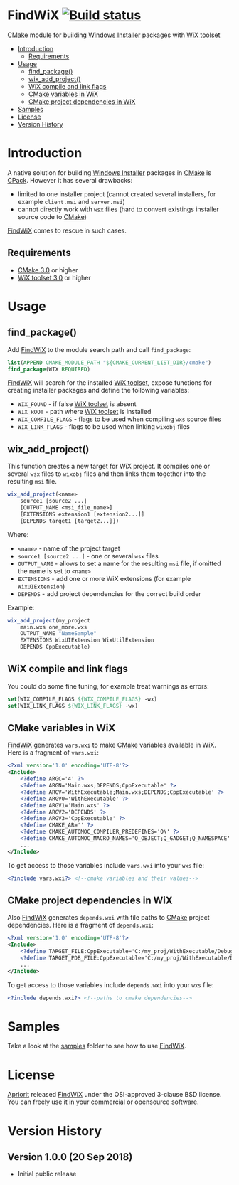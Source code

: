 # FindWiX [![Build status](https://ci.appveyor.com/api/projects/status/ixogwlydnlf0vl2b?svg=true)](https://ci.appveyor.com/project/apriorit/findwix)

[CMake](https://cmake.org) module for building [Windows Installer](https://en.wikipedia.org/wiki/Windows_Installer) packages with [WiX toolset](http://wixtoolset.org)
* [Introduction](#introduction)
  * [Requirements](#requirements)
* [Usage](#usage)
  * [find_package()](#find_package)
  * [wix_add_project()](#wix_add_project)
  * [WiX compile and link flags](#wix-compile-and-link-flags)
  * [CMake variables in WiX](#cmake-variables-in-wix)
  * [CMake project dependencies in WiX](#cmake-project-dependencies-in-wix)
* [Samples](#samples) 
* [License](#license) 
* [Version History](#version-history)

# Introduction
A native solution for building [Windows Installer](https://en.wikipedia.org/wiki/Windows_Installer) packages in [CMake](https://cmake.org) is [CPack](https://cmake.org/cmake/help/v3.0/module/CPack.html). However it has several drawbacks:
- limited to one installer project (cannot created several installers, for example `client.msi` and `server.msi`)
- cannot directly work with `wsx` files (hard to convert existings installer source code to [CMake](https://cmake.org))

[FindWiX](https://github.com/apriorit/FindWiX) comes to rescue in such cases.

## Requirements
- [CMake 3.0](https://cmake.org/download/) or higher
- [WiX toolset 3.0](http://wixtoolset.org/releases/) or higher

# Usage
## find_package()
Add [FindWiX](https://github.com/apriorit/FindWiX) to the module search path and call `find_package`:
```cmake
list(APPEND CMAKE_MODULE_PATH "${CMAKE_CURRENT_LIST_DIR}/cmake")
find_package(WIX REQUIRED)
```
[FindWiX](https://github.com/apriorit/FindWiX) will search for the installed [WiX toolset](http://wixtoolset.org), expose functions for creating installer packages and define the following variables:
- `WIX_FOUND` - if false [WiX toolset](http://wixtoolset.org) is absent
- `WIX_ROOT` - path where [WiX toolset](http://wixtoolset.org) is installed
- `WIX_COMPILE_FLAGS` - flags to be used when compiling `wxs` source files
- `WIX_LINK_FLAGS` - flags to be used when linking `wixobj` files

## wix_add_project()
This function creates a new target for WiX project. It compiles one or several `wsx` files to `wixobj` files and then links them together into the resulting `msi` file.

```cmake
wix_add_project(<name>
    source1 [source2 ...]
    [OUTPUT_NAME <msi_file_name>]
    [EXTENSIONS extension1 [extension2...]]
    [DEPENDS target1 [target2...]])
```

Where:
- `<name>` - name of the project target
- `source1 [source2 ...]` - one or several `wsx` files
- `OUTPUT_NAME` - allows to set a name for the resulting `msi` file, if omitted the name is set to `<name>`
- `EXTENSIONS` - add one or more WiX extensions (for example `WixUIExtension`)
- `DEPENDS` - add project dependencies for the correct build order
  
Example:
```cmake
wix_add_project(my_project 
    main.wxs one_more.wxs 
    OUTPUT_NAME "NameSample" 
    EXTENSIONS WixUIExtension WixUtilExtension
    DEPENDS CppExecutable)
```

## WiX compile and link flags
You could do some fine tuning, for example treat warnings as errors:
```cmake
set(WIX_COMPILE_FLAGS ${WIX_COMPILE_FLAGS} -wx)
set(WIX_LINK_FLAGS ${WIX_LINK_FLAGS} -wx)
```

## CMake variables in WiX
[FindWiX](https://github.com/apriorit/FindWiX) generates `vars.wxi` to make [CMake](https://cmake.org) variables available in WiX. Here is a fragment of `vars.wxi`:
```xml
<?xml version='1.0' encoding='UTF-8'?>
<Include>
    <?define ARGC='4' ?>
    <?define ARGN='Main.wxs;DEPENDS;CppExecutable' ?>
    <?define ARGV='WithExecutable;Main.wxs;DEPENDS;CppExecutable' ?>
    <?define ARGV0='WithExecutable' ?>
    <?define ARGV1='Main.wxs' ?>
    <?define ARGV2='DEPENDS' ?>
    <?define ARGV3='CppExecutable' ?>
    <?define CMAKE_AR='' ?>
    <?define CMAKE_AUTOMOC_COMPILER_PREDEFINES='ON' ?>
    <?define CMAKE_AUTOMOC_MACRO_NAMES='Q_OBJECT;Q_GADGET;Q_NAMESPACE' ?>
    ...
</Include>
```
To get access to those variables include `vars.wxi` into your `wxs` file:
```xml
<?include vars.wxi?> <!--cmake variables and their values-->
```

## CMake project dependencies in WiX
Also [FindWiX](https://github.com/apriorit/FindWiX) generates `depends.wxi` with file paths to [CMake](https://cmake.org) project dependencies. Here is a fragment of `depends.wxi`:
```xml
<?xml version='1.0' encoding='UTF-8'?>
<Include>
    <?define TARGET_FILE:CppExecutable='C:/my_proj/WithExecutable/Debug/CppExecutable.exe' ?>
    <?define TARGET_PDB_FILE:CppExecutable='C:/my_proj/WithExecutable/Debug/CppExecutable.pdb' ?>
    ...
</Include>
```
To get access to those variables include `depends.wxi` into your `wxs` file:
```xml
<?include depends.wxi?> <!--paths to cmake dependencies-->
```

# Samples 
Take a look at the [samples](samples/) folder to see how to use [FindWiX](https://github.com/apriorit/FindWiX).

# License
[Apriorit](http://www.apriorit.com/) released [FindWiX](https://github.com/apriorit/FindWiX) under the OSI-approved 3-clause BSD license. You can freely use it in your commercial or opensource software.

# Version History

## Version 1.0.0 (20 Sep 2018)
- Initial public release